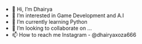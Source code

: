 - 👋 Hi, I’m Dhairya 
- 👀 I’m interested in Game Development and A.I
- 🌱 I’m currently learning Python 
- 💞️ I’m looking to collaborate on ...
- 📫 How to reach me Instagram - @dhairyaxoza666

<!---
DhairyaOza666/DhairyaOza666 is a ✨ special ✨ repository because its `README.md` (this file) appears on your GitHub profile.
You can click the Preview link to take a look at your changes.
--->
